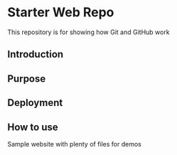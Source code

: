 # Starter Web Repo

This repository is for showing how Git and GitHub work

## Introduction

## Purpose

## Deployment

## How to use

Sample website with plenty of files for demos